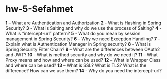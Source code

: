 # hw-5-Sefahmet
**1** – What are Authentication and Authorization 
**2** - What is Hashing in Spring Security?
**3** - What is Salting and why do we use the process of Salting?
**4** - What is “intercept-url” pattern?
**5** - What do you mean by session management in Spring Security?
**6** – Why we need Exception Handling?
**7** - Explain what is Authentication Manager in Spring security?
**8** - What is Spring Security Filter Chain?
**9** – What are the differences between OAuth2 and JWT?
**10** - What is method security and why do we need it?
**11** – What Proxy means and how and where can be used?
**12** – What is Wrapper Class and where can be used?
**13** – What is SSL? What is TLS? What is the difference? How can we use them?
**14** - Why do you need the intercept-url?
